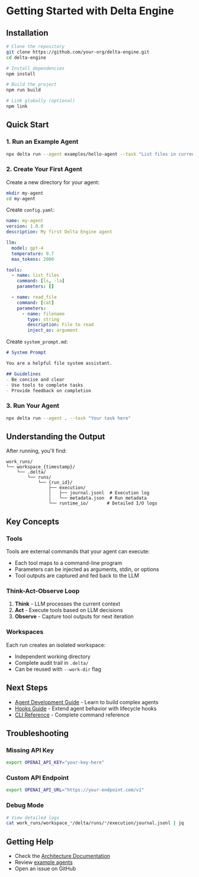# Getting Started with Delta Engine

## Installation

```bash
# Clone the repository
git clone https://github.com/your-org/delta-engine.git
cd delta-engine

# Install dependencies
npm install

# Build the project
npm run build

# Link globally (optional)
npm link
```

## Quick Start

### 1. Run an Example Agent

```bash
npx delta run --agent examples/hello-agent --task "List files in current directory"
```

### 2. Create Your First Agent

Create a new directory for your agent:

```bash
mkdir my-agent
cd my-agent
```

Create `config.yaml`:

```yaml
name: my-agent
version: 1.0.0
description: My first Delta Engine agent

llm:
  model: gpt-4
  temperature: 0.7
  max_tokens: 2000

tools:
  - name: list_files
    command: [ls, -la]
    parameters: []

  - name: read_file
    command: [cat]
    parameters:
      - name: filename
        type: string
        description: File to read
        inject_as: argument
```

Create `system_prompt.md`:

```markdown
# System Prompt

You are a helpful file system assistant.

## Guidelines
- Be concise and clear
- Use tools to complete tasks
- Provide feedback on completion
```

### 3. Run Your Agent

```bash
npx delta run --agent . --task "Your task here"
```

## Understanding the Output

After running, you'll find:

```
work_runs/
└── workspace_{timestamp}/
    └── .delta/
        └── runs/
            └── {run_id}/
                ├── execution/
                │   ├── journal.jsonl  # Execution log
                │   └── metadata.json  # Run metadata
                └── runtime_io/       # Detailed I/O logs
```

## Key Concepts

### Tools
Tools are external commands that your agent can execute:
- Each tool maps to a command-line program
- Parameters can be injected as arguments, stdin, or options
- Tool outputs are captured and fed back to the LLM

### Think-Act-Observe Loop
1. **Think** - LLM processes the current context
2. **Act** - Execute tools based on LLM decisions
3. **Observe** - Capture tool outputs for next iteration

### Workspaces
Each run creates an isolated workspace:
- Independent working directory
- Complete audit trail in `.delta/`
- Can be reused with `--work-dir` flag

## Next Steps

- [Agent Development Guide](./agent-development.md) - Learn to build complex agents
- [Hooks Guide](./hooks.md) - Extend agent behavior with lifecycle hooks
- [CLI Reference](../api/cli.md) - Complete command reference

## Troubleshooting

### Missing API Key
```bash
export OPENAI_API_KEY="your-key-here"
```

### Custom API Endpoint
```bash
export OPENAI_API_URL="https://your-endpoint.com/v1"
```

### Debug Mode
```bash
# View detailed logs
cat work_runs/workspace_*/delta/runs/*/execution/journal.jsonl | jq
```

## Getting Help

- Check the [Architecture Documentation](../architecture/README.md)
- Review [example agents](../../examples/)
- Open an issue on GitHub
